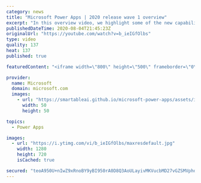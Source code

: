 ```yaml
---
category: news
title: "Microsoft Power Apps | 2020 release wave 1 overview"
excerpt: "In this overview video, we highlight some of the new capabilities included in the latest update to Microsoft Power Apps.      Here are the capabilities covered:     UI enhancements       • Save is always visible       • Chart formatting  Grid user experience enhancements       • Conditional search  "
publishedDateTime: 2020-08-04T21:45:23Z
originalUrl: "https://youtube.com/watch?v=b_ieIGfOlbs"
type: video
quality: 137
heat: 137
published: true

featuredContent: "<iframe width=\"800\" height=\"500\" frameborder=\"0\" src=\"https://www.youtube.com/embed/b_ieIGfOlbs\" allow=\"accelerometer; autoplay; encrypted-media; gyroscope; picture-in-picture\" allowfullscreen></iframe>"

provider:
  name: Microsoft
  domain: microsoft.com
  images:
    - url: "https://smartableai.github.io/microsoft-power-apps/assets/images/organizations/microsoft.com-50x50.jpg"
      width: 50
      height: 50

topics:
  - Power Apps

images:
  - url: "https://i.ytimg.com/vi/b_ieIGfOlbs/maxresdefault.jpg"
    width: 1280
    height: 720
    isCached: true

secured: "teoA950U+nIwZ9xRnoBY9yBI950rA0D8Q3AoULayivMKVucbMD27vGZSMVphdpAti7f/9GGKTnubZuN3QtjfwxOBGqJp4uuoLnGtuv3uFvsvn2ysOniwbR3O3ChVAPrCg70G+zRPWmcxMY8FtIEf9m+MoaodP88vuFu8uDCljch84maoTmGbwTGldslt+bMvj84NHwoJxBcWEsyScYHo1PZqyObkesDoJX5sVMmikdPycTV/AAYvvHSK8rLDGiwd0Od04WoMZDcugDK8AsdYGRR7MhIgS4+MO6xxZmVhQQBMA37bldIJ9Crj0cwosJ50WTwfwtGM2pYBrLCS/hxIADN3WpQRjsod6AMdngS+LCuqdbdbgpWgLBqy++mo7rt9h4diELff9K0z8dnUT1f/r/Wj6sst3DYvwsCqmVjSoVrYI8Ve4IDPb11fHyh7UtP0;V2TUL11yyo0ew8CCM1n4nw=="
---
```



